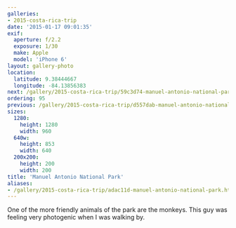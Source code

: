 ```yaml
---
galleries:
- 2015-costa-rica-trip
date: '2015-01-17 09:01:35'
exif:
  aperture: f/2.2
  exposure: 1/30
  make: Apple
  model: 'iPhone 6'
layout: gallery-photo
location:
  latitude: 9.38444667
  longitude: -84.13856383
next: /gallery/2015-costa-rica-trip/59c3d74-manuel-antonio-national-park
ordering: 95
previous: /gallery/2015-costa-rica-trip/d557dab-manuel-antonio-national-park
sizes:
  1280:
    height: 1280
    width: 960
  640w:
    height: 853
    width: 640
  200x200:
    height: 200
    width: 200
title: 'Manuel Antonio National Park'
aliases:
- /gallery/2015-costa-rica-trip/adac11d-manuel-antonio-national-park.html
---
```


One of the more friendly animals of the park are the monkeys. This guy was feeling very photogenic when I was walking by.
